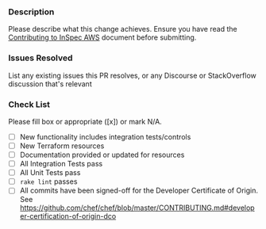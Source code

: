 ### Description

Please describe what this change achieves. Ensure you have read the [Contributing to InSpec AWS](https://github.com/inspec/inspec-aws/CONTRIBUTING.MD) document before submitting.

### Issues Resolved

List any existing issues this PR resolves, or any Discourse or StackOverflow discussion that's relevant

### Check List
Please fill box or appropriate ([x]) or mark N/A.
- [ ] New functionality includes integration tests/controls
- [ ] New Terraform resources
- [ ] Documentation provided or updated for resources 
- [ ] All Integration Tests pass
- [ ] All Unit Tests pass
- [ ] `rake lint` passes
- [ ] All commits have been signed-off for the Developer Certificate of Origin. See <https://github.com/chef/chef/blob/master/CONTRIBUTING.md#developer-certification-of-origin-dco>
